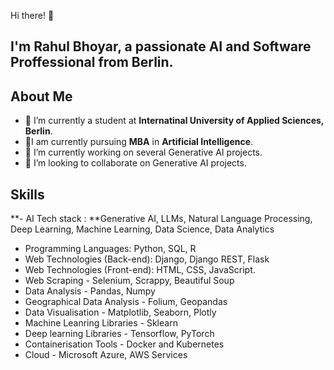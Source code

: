 Hi there! 👋

## I'm **Rahul Bhoyar**, a passionate **AI** and **Software Proffessional** from Berlin.

## About Me

- 🔭 I’m currently a student at **Internatinal University of Applied Sciences, Berlin**.
- 🔭I am currently pursuing **MBA** in **Artificial Intelligence**.
- 🌱 I’m currently working on several Generative AI projects.
- 👯 I’m looking to collaborate on Generative AI projects.

## Skills
**- AI Tech stack : **Generative AI, LLMs, Natural Language Processing, Deep Learning, Machine Learning, Data Science, Data Analytics
- Programming Languages: Python, SQL, R
- Web Technologies (Back-end): Django, Django REST, Flask
- Web Technologies (Front-end): HTML, CSS, JavaScript.
- Web Scraping - Selenium, Scrappy, Beautiful Soup
- Data Analysis - Pandas, Numpy
- Geographical Data Analysis - Folium, Geopandas
- Data Visualisation - Matplotlib, Seaborn, Plotly
- Machine Leanring Libraries - Sklearn
- Deep learning Libraries - Tensorflow, PyTorch
- Containerisation Tools - Docker and Kubernetes
- Cloud - Microsoft Azure, AWS Services



